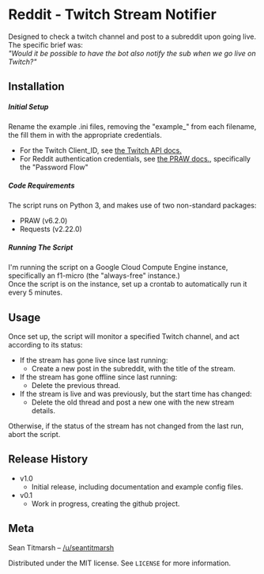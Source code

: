 # Reddit - Twitch Stream Notifier 

Designed to check a twitch channel and post to a subreddit upon going live. The specific brief was:  
_"Would it be possible to have the bot also notify the sub when we go live on Twitch?"_

## Installation
##### Initial Setup
Rename the example .ini files, removing the "example_" from each filename, the fill them in with the appropriate credentials.  
* For the Twitch Client_ID, see [the Twitch API docs.](https://dev.twitch.tv/docs/api/)
* For Reddit authentication credentials, see [the PRAW docs.](https://praw.readthedocs.io/en/latest/getting_started/authentication.html#password-flow), specifically the "Password Flow"

##### Code Requirements
The script runs on Python 3, and makes use of two non-standard packages:
* PRAW (v6.2.0)
* Requests (v2.22.0)

##### Running The Script
I'm running the script on a Google Cloud Compute Engine instance, specifically an f1-micro (the "always-free" instance.)  
Once the script is on the instance, set up a crontab to automatically run it every 5 minutes.

## Usage

Once set up, the script will monitor a specified Twitch channel, and act according to its status:  

* If the stream has gone live since last running:
    * Create a new post in the subreddit, with the title of the stream.
* If the stream has gone offline since last running:
    * Delete the previous thread.
* If the stream is live and was previously, but the start time has changed:
    * Delete the old thread and post a new one with the new stream details.

Otherwise, if the status of the stream has not changed from the last run, abort the script.

## Release History

* v1.0
    * Initial release, including documentation and example config files.
* v0.1
    * Work in progress, creating the github project.

## Meta

Sean Titmarsh – [/u/seantitmarsh](https://reddit.com/u/seantitmarsh)

Distributed under the MIT license. See ``LICENSE`` for more information.
